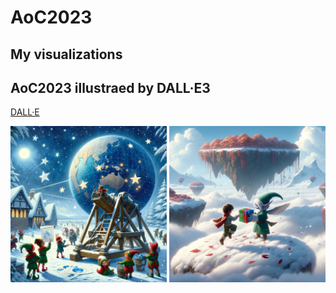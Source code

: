 # AoC2023

## My visualizations


## AoC2023 illustraed by DALL·E3
[DALL·E](https://labs.openai.com/)

<img src="DALLE3/day1.png" width="250"/> <img src="DALLE3/day2.png" width="250"/>
